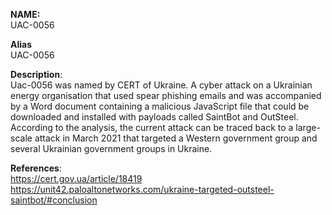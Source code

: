 **NAME:**  
UAC-0056  
  
**Alias**  
UAC-0056  

**Description**:   
Uac-0056 was named by CERT of Ukraine. A cyber attack on a Ukrainian energy organisation that used spear phishing emails and was accompanied by a Word document containing a malicious JavaScript file that could be downloaded and installed with payloads called SaintBot and OutSteel. According to the analysis, the current attack can be traced back to a large-scale attack in March 2021 that targeted a Western government group and several Ukrainian government groups in Ukraine.

**References**:  
https://cert.gov.ua/article/18419
https://unit42.paloaltonetworks.com/ukraine-targeted-outsteel-saintbot/#conclusion